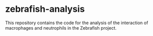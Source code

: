 # zebrafish-analysis

This repository contains the code for the analysis of the interaction of macrophages and neutrophils in the Zebrafish project.

